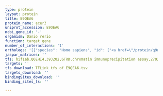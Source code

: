 ```yaml
---
type: protein
layout: protein
title: E9QEA6
protein_name: acer3
uniprot_accession: E9QEA6
ncbi_gene_id: '-'
organism: Danio rerio
function: target gene
number_of_interactions: '1'
orthologs: '[{"species": "Homo sapiens", "id": ["<a href=\"/protein/q9nun7\">Q9NUN7</a>"]}, {"species": "Mus musculus", "id": ["<a href=\"/protein/q9d099\">Q9D099</a>"]}, {"species": "Rattus norvegicus", "id": ["<a href=\"/protein/f1m6p3\">F1M6P3</a>"]}, {"species": "Saccharomyces cerevisiae", "id": ["<a href=\"/protein/p38298\">P38298</a>", "<a href=\"/protein/q02896\">Q02896</a>"]}]'
jaspar_matrices: ''
tfs: hif1ab,Q6EHI4,393202,GTRD,chromatin immunoprecipitation assay,27924024%5Buid%5D,No
targets: ''
tfs_download: TFLink_tfs_of_E9QEA6.tsv
targets_download: ''
bindingSites_download: ''
binding_sites_ls: ''

---
```

